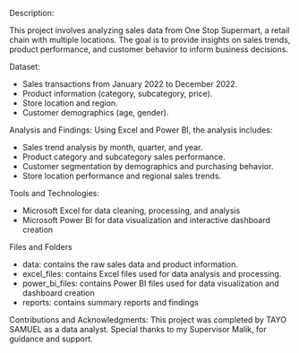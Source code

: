 Description: 

This project involves analyzing sales data from One Stop Supermart, a retail chain with multiple locations. The goal is to provide insights on sales trends, product performance, and customer behavior to inform business decisions.

Dataset:
- Sales transactions from January 2022 to December 2022.
- Product information (category, subcategory, price).
- Store location and region.
- Customer demographics (age, gender).

Analysis and Findings:
Using Excel and Power BI, the analysis includes:

- Sales trend analysis by month, quarter, and year.
- Product category and subcategory sales performance.
- Customer segmentation by demographics and purchasing behavior.
- Store location performance and regional sales trends.

Tools and Technologies:
- Microsoft Excel for data cleaning, processing, and analysis
- Microsoft Power BI for data visualization and interactive dashboard creation

Files and Folders
- data: contains the raw sales data and product information.
- excel_files: contains Excel files used for data analysis and processing.
- power_bi_files: contains Power BI files used for data visualization and  dashboard creation
- reports: contains summary reports and findings

Contributions and Acknowledgments:
This project was completed by TAYO SAMUEL as a data analyst. 
Special thanks to my Supervisor Malik, for guidance and support.

